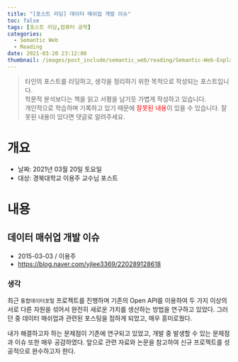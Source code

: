 ```yaml
---
title: "[포스트 리딩] 데이터 매쉬업 개발 이슈"
toc: false
tags: [포스트 리딩,컴퓨터 공학]
categories:
  - Semantic Web
  - Reading
date: 2021-03-20 23:12:00
thumbnail: /images/post_include/semantic_web/reading/Semantic-Web-Explained.png
---
```

> 타인의 포스트를 리딩하고, 생각을 정리하기 위한 목적으로 작성되는 포스트입니다.  
> 학문적 분석보다는 책을 읽고 서평을 남기듯 가볍게 작성하고 있습니다.  
> 개인적으로 학습하며 기록하고 있기 때문에 <font color='red'>잘못된 내용</font>이 있을 수 있습니다. 잘못된 내용이 있다면 댓글로 알려주세요.

# 개요
* 날짜: 2021년 03월 20일 토요일
* 대상: 경북대학교 이용주 교수님 포스트

# 내용

## 데이터 매쉬업 개발 이슈

* 2015-03-03 / 이용주
* https://blog.naver.com/yjlee3369/220289128618

### 생각

최근 `통합데이터포털` 프로젝트를 진행하며 기존의 Open API를 이용하여 두 가지 이상의 서로 다른 자원을 섞어서 완전히 새로운 가치를 생산하는 방법을 연구하고 있었다. 그러던 중 데이터 매쉬업과 관련된 포스팅을 접하게 되었고, 매우 흥미로웠다.

내가 해결하고자 하는 문제점이 기존에 연구되고 있었고, 개발 중 발생할 수 있는 문제점과 이슈 또한 매우 공감하였다. 앞으로 관련 자료와 논문을 참고하여 신규 프로젝트를 성공적으로 완수하고자 한다.